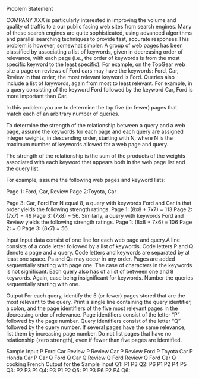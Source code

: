 Problem Statement

COMPANY XXX is particularly interested in improving the volume and quality of traffic to a our public facing web sites from search engines. Many of these search engines are quite sophisticated, using advanced algorithms and parallel searching techniques to provide fast, accurate responses.This problem is however, somewhat simpler. A group of web pages has been classified by associating a list of keywords, given in decreasing order of relevance, with each page (i.e., the order of keywords is from the most specific keyword to the least specific). For example, on the TopGear web site a page on reviews of Ford cars may have the keywords: Ford, Car, Review in that order; the most relevant keyword is Ford. Queries also include a list of keywords, again from most to least relevant. For example, in a query consisting of the keyword Ford followed by the keyword Car, Ford is more important than Car.

In this problem you are to determine the top five (or fewer) pages that match each of an arbitrary number of queries.

To determine the strength of the relationship between a query and a web page, assume the keywords for each page and each query are assigned integer weights, in descending order, starting with N, where N is the maximum number of keywords allowed for a web page and query.

The strength of the relationship is the sum of the products of the weights associated with each keyword that appears both in the web page list and the query list.

For example, assume the following web pages and keyword lists:

Page 1: Ford, Car, Review
Page 2:Toyota, Car

Page 3: Car, Ford
For N equal 8, a query with keywords Ford and Car in that order yields the following strength ratings.
Page 1: (8x8 + 7x7) = 113
Page 2: (7x7) = 49
Page 3: (7x8) = 56.
Similarly, a query with keywords Ford and Review yields the following strength ratings.
Page 1: (8x8 + 7x6) = 106
Page 2: = 0
Page 3: (8x7) = 56

Input
Input data consist of one line for each web page and query.A line consists of a code letter followed by a list of keywords. Code letters P and Q denote a page and a query. Code letters and keywords are separated by at least one space. Ps and Qs may occur in any order. Pages are added sequentially starting with page one. The case of characters in the keywords is not significant. Each query also has of a list of between one and 8 keywords. Again, case being insignificant for keywords. Number the queries sequentially starting with one.

Output
For each query, identify the 5 (or fewer) pages stored that are the most relevant to the query. Print a single line containing the query identifier, a colon, and the page identifiers of the five most relevant pages in the decreasing order of relevance. Page identifiers consist of the letter “P” followed by the page number. Query identifiers consist of the letter “Q” followed by the query number. If several pages have the same relevance, list them by increasing page number. Do not list pages that have no relationship (zero strength), even if fewer than five pages are identified.

Sample Input
P Ford Car Review
P Review Car
P Review Ford
P Toyota Car
P Honda Car
P Car
Q Ford
Q Car
Q Review
Q Ford Review
Q Ford Car
Q cooking French
Output for the Sample Input
Q1: P1 P3
Q2: P6 P1 P2 P4 P5
Q3: P2 P3 P1
Q4: P3 P1 P2
Q5: P1 P3 P6 P2 P4
Q6:
